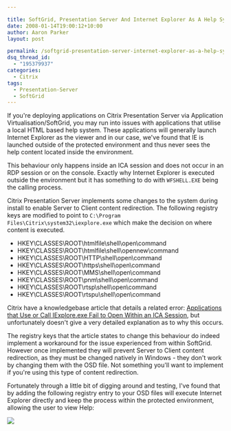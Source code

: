 ```yaml
---

title: SoftGrid, Presentation Server And Internet Explorer As A Help System
date: 2008-01-14T19:00:12+10:00
author: Aaron Parker
layout: post

permalink: /softgrid-presentation-server-internet-explorer-as-a-help-system/
dsq_thread_id:
  - "195379937"
categories:
  - Citrix
tags:
  - Presentation-Server
  - SoftGrid
---
```

If you're deploying applications on Citrix Presentation Server via Application Virtualisation/SoftGrid, you may run into issues with applications that utilise a local HTML based help system. These applications will generally launch Internet Explorer as the viewer and in our case, we've found that IE is launched outside of the protected environment and thus never sees the help content located inside the environment.

This behaviour only happens inside an ICA session and does not occur in an RDP session or on the console. Exactly why Internet Explorer is executed outside the environment but it has something to do with `WFSHELL.EXE` being the calling process.

Citrix Presentation Server implements some changes to the system during install to enable Server to Client content redirection. The following registry keys are modified to point to `C:\Program Files\Citrix\system32\iexplore.exe` which make the decision on where content is executed.

* HKEY\CLASSES\ROOT\htmlfile\shell\open\command
* HKEY\CLASSES\ROOT\htmlfile\shell\opennew\command
* HKEY\CLASSES\ROOT\HTTP\shell\open\command
* HKEY\CLASSES\ROOT\https\shell\open\command
* HKEY\CLASSES\ROOT\MMS\shell\open\command
* HKEY\CLASSES\ROOT\pnm\shell\open\command
* HKEY\CLASSES\ROOT\rtsp\shell\open\command
* HKEY\CLASSES\ROOT\rtspu\shell\open\command

Citrix have a knowledgebase article that details a related error: [Applications that Use or Call IExplore.exe Fail to Open Within an ICA Session](http://support.citrix.com/article/CTX107424), but unfortunately doesn't give a very detailed explanation as to why this occurs.

The registry keys that the article states to change this behaviour do indeed implement a workaround for the issue experienced from within SoftGrid. However once implemented they will prevent Server to Client content redirection, as they must be changed natively in Windows - they don't work by changing them with the OSD file. Not something you'll want to implement if you're using this type of content redirection.

Fortunately through a little bit of digging around and testing, I've found that by adding the following registry entry to your OSD files will execute Internet Explorer directly and keep the process within the protected environment, allowing the user to view Help:

![]({{site.baseurl}}/media/2008/05/softgridiereg.png)
